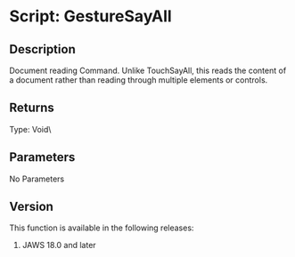 # Script: GestureSayAll

## Description

Document reading Command. Unlike TouchSayAll, this reads the content of
a document rather than reading through multiple elements or controls.

## Returns

Type: Void\

## Parameters

No Parameters

## Version

This function is available in the following releases:

1.  JAWS 18.0 and later
